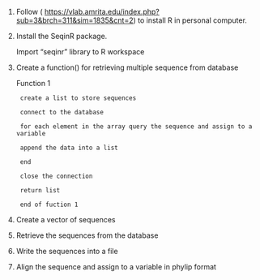 1. Follow ( https://vlab.amrita.edu/index.php?sub=3&brch=311&sim=1835&cnt=2) to install R in personal computer.

2. Install the SeqinR package.
   
   Import “seqinr” library to R workspace

3. Create a function() for retrieving multiple sequence from database

    Function 1
		    
        create a list to store sequences

		connect to the database

		for each element in the array query the sequence and assign to a variable 
			
        append the data into a list
		    
        end
		    
        close the connection
		    
        return list

	    end of fuction 1


4. Create a vector of sequences

5. Retrieve the sequences from the database

6. Write the sequences into a file
                    
7. Align the sequence and assign to a variable in phylip format
